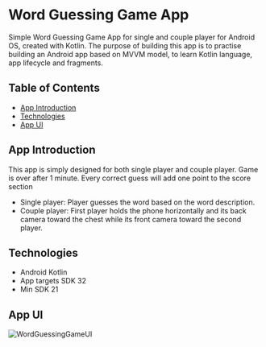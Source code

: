 # Word Guessing Game App
Simple Word Guessing Game App for single and couple player for Android OS, created with Kotlin.
The purpose of building this app is to practise building an Android app based on MVVM model, to learn Kotlin language, app lifecycle and fragments. 
## Table of Contents
* [App Introduction](#app-introduction)
* [Technologies](#technologies)
* [App UI](#app-ui)

## App Introduction
This app is simply designed for both single player and couple player. Game is over after 1 minute. Every correct guess will add one point to the score section 
- Single player: Player guesses the word based on the word description.
- Couple player: First player holds the phone horizontally and its back camera toward the chest while its front camera toward the second player.

## Technologies
- Android Kotlin
- App targets SDK 32
- Min SDK 21

## App UI
![WordGuessingGameUI](https://user-images.githubusercontent.com/83873333/172425754-aae92c48-185a-4047-9e19-cb1d4b65fbfc.png)
